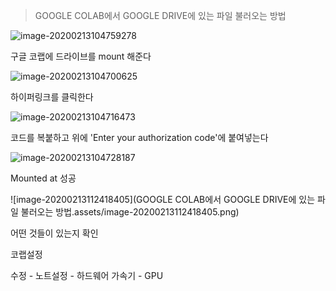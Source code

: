 > GOOGLE COLAB에서 GOOGLE DRIVE에 있는 파일 불러오는 방법

![image-20200213104759278](C:\Users\omj04\AppData\Roaming\Typora\typora-user-images\image-20200213104759278.png)

구글 코랩에 드라이브를 mount 해준다

![image-20200213104700625](C:\Users\omj04\AppData\Roaming\Typora\typora-user-images\image-20200213104700625.png)

하이퍼링크를 클릭한다

![image-20200213104716473](C:\Users\omj04\AppData\Roaming\Typora\typora-user-images\image-20200213104716473.png)

코드를 복붙하고 위에 'Enter your authorization code'에 붙여넣는다

![image-20200213104728187](C:\Users\omj04\AppData\Roaming\Typora\typora-user-images\image-20200213104728187.png)

Mounted at 성공

![image-20200213112418405](GOOGLE COLAB에서 GOOGLE DRIVE에 있는 파일 불러오는 방법.assets/image-20200213112418405.png)

어떤 것들이 있는지 확인



코랩설정

수정 - 노트설정 - 하드웨어 가속기 - GPU

